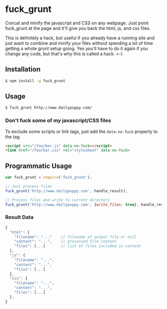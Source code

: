 # fuck_grunt
Concat and minify the javascript and CSS on any webpage. Just point fuck_grunt at the page and it'll give you
back the html, js, and css files.

This is definitely a hack, but useful if you already have a running site and just want to combine and minify your files
without spending a lot of time getting a whole grunt setup going. Yes you'll have to do it again if you change any code,
but that's why this is called a hack. =-)

## Installation
```bash
$ npm install -g fuck_grunt
```

## Usage
```bash
$ fuck_grunt http://www.dailypuppy.com/
```

### Don't fuck some of my javascript/CSS files

To exclude some scripts or link tags, just add the `data-no-fuck` property to the tag

```html
<script src="/foo/bar.js" data-no-fuck></script>
<link href="/foo/bar.css" rel="stylesheet" data-no-fuck>
```

## Programmatic Usage
```javascript
var fuck_grunt = require('fuck_grunt');

// Just process files
fuck_grunt('http://www.dailypuppy.com', handle_result);

// Process files and write to current directory
fuck_grunt('http://www.dailypuppy.com', {write_files: true}, handle_result);
```

### Result Data
```javascript
{
  "html": {
    "filename": "..."    // filename of output file or null
    "content": "...",    // processed file content
    "files": [...]       // list of files included in content
  },
  "js": {
    "filename": "...",
    "content": "...",
    "files": [...]
  },
  "css": {
    "filename": "...",
    "content": "...",
    "files": [...]
  },
}
```
